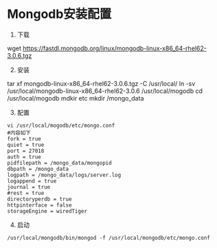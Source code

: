 # Mongodb安装配置

1. 下载

wget https://fastdl.mongodb.org/linux/mongodb-linux-x86_64-rhel62-3.0.6.tgz

2. 安装

tar xf mongodb-linux-x86_64-rhel62-3.0.6.tgz -C /usr/local/
ln -sv /usr/local/mongodb-linux-x86_64-rhel62-3.0.6 /usr/local/mogodb
cd /usr/local/mogodb
mdkir etc
mkdir /mongo_data

3. 配置

```shell
vi /usr/local/mogodb/etc/mongo.conf
#内容如下
fork = true
quiet = true
port = 27018
auth = true
pidfilepath = /mongo_data/mongopid
dbpath = /mongo_data
logpath = /mongo_data/logs/server.log
logappend = true
journal = true
#rest = true
directoryperdb = true
httpinterface = false
storageEngine = wiredTiger
```

4. 启动

`/usr/local/mongodb/bin/mongod -f /usr/local/mongodb/etc/mongo.conf`